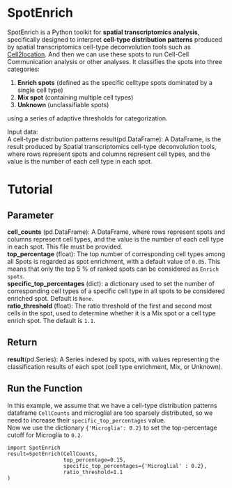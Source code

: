 # SpotEnrich
SpotEnrich is a Python toolkit for **spatial transcriptomics analysis**, specifically designed to interpret **cell-type distribution patterns** produced by spatial transcriptomics cell-type deconvolution tools such as [Cell2location](https://github.com/BayraktarLab/cell2location).  And then we can use these spots to run Cell-Cell Communication analysis or other analyses.
It classifies the spots into three categories: 
1. **Enrich spots** (defined as the specific celltype spots dominated by a single cell type)
2. **Mix spot** (containing multiple cell types)
3. **Unknown** (unclassifiable spots)

using a series of adaptive thresholds for categorization.

Input data:  
A cell-type distribution patterns result(pd.DataFrame): A DataFrame, is the result produced by Spatial transcriptomics cell-type deconvolution tools, where rows represent spots and columns represent cell types, and the value is the number of each cell type in each spot. 

# Tutorial
## Parameter
**cell_counts** (pd.DataFrame): A DataFrame, where rows represent spots and columns represent cell types, and the value is the number of each cell type in each spot. This file must be provided.    
**top_percentage** (float): The top number of corresponding cell types among all Spots is regarded as spot enrichment, with a default value of ``0.05``. This means that only the top 5 % of ranked spots can be considered as ``Enrich spots``.     
**specific_top_percentages** (dict):  a dictionary used to set the number of corresponding cell types of a specific cell type in all spots to be considered enriched spot. Default is ``None``.  
**ratio_threshold** (float): The ratio threshold of the first and second most cells in the spot, used to determine whether it is a Mix spot or a cell type enrich spot. The default is ``1.1``.
## Return
**result**(pd.Series): A Series indexed by spots, with values representing the classification results of each spot (cell type enrichment, Mix, or Unknown).

## Run the Function
In this example, we assume that we have a cell-type distribution patterns dataframe `CellCounts` and microglial are too sparsely distributed, so we need to increase their `specific_top_percentages` value.   
Now we use the dictionary `{'Microglia': 0.2}` to set the top-percentage cutoff for Microglia to `0.2`.    
```
import SpotEnrich    
result=SpotEnrich(CellCounts, 
                  top_percentage=0.15,  
                  specific_top_percentages={'Microglial' : 0.2},  
                  ratio_threshold=1.1
)
```


